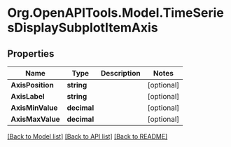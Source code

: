 # Org.OpenAPITools.Model.TimeSeriesDisplaySubplotItemAxis

## Properties

Name | Type | Description | Notes
------------ | ------------- | ------------- | -------------
**AxisPosition** | **string** |  | [optional] 
**AxisLabel** | **string** |  | [optional] 
**AxisMinValue** | **decimal** |  | [optional] 
**AxisMaxValue** | **decimal** |  | [optional] 

[[Back to Model list]](../README.md#documentation-for-models) [[Back to API list]](../README.md#documentation-for-api-endpoints) [[Back to README]](../README.md)

